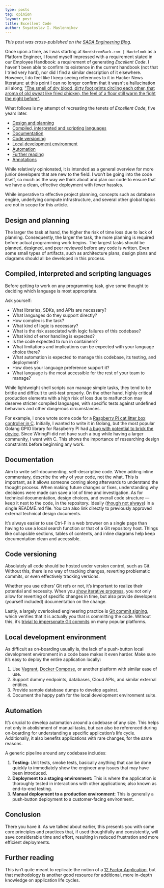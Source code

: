 ```yaml
---
type: posts
tag: opinion
layout: post
title: Excellent Code
author: Svyatoslav I. Maslennikov
---
```


*This post was cross-published on the [SADA Engineering Blog](https://engineering.sada.com/write-excellent-code-70b66381d625).*

Once upon a time, as I was starting at `NordstromRack.com | Hautelook` as a Platform Engineer, I found myself impressed with a requirement stated in our Employee Handbook: a requirement of generating *Excellent Code*. I haven't been able to confirm its existence in the current handbook (not that I tried very hard), nor did I find a similar description of it elsewhere. However, I do feel like I keep seeing references to it in Hacker News literature: at this point I can no longer confirm that it wasn't a hallucination all along; ["The smell of dry blood, dirty foot prints circling each other, that aroma of old sweat like fried chicken, the feel of a floor still warm the fight the night before"](https://www.imdb.com/title/tt0137523/).

What follows is my attempt of recreating the tenets of *Excellent Code*, five years later.

<!-- toc -->

- [Design and planning](#design-and-planning)
- [Compiled, interpreted and scripting languages](#compiled-interpreted-and-scripting-languages)
- [Documentation](#documentation)
- [Code versioning](#code-versioning)
- [Local development environment](#local-development-environment)
- [Automation](#automation)
- [Further reading](#further-reading)
- [Annotations](#annotations)

<!-- tocstop -->

While relatively opinionated, it is intended as a general overview for more junior developers that are new to the field. I won’t be going into the code itself, so much as the way we think about and plan our code to ensure that we have a clean, effective deployment with fewer hassles.

While imperative to effective project planning, concepts such as database engine, underlying compute infrastructure, and several other global topics are not in scope for this article.

## Design and planning

The larger the task at hand, the higher the risk of time loss due to lack of planning. Consequently, the larger the task, the more planning is required before actual programming work begins. The largest tasks should be planned, designed, and peer reviewed before any code is written. Even some small types of artifacts, such as architecture plans, design plans and diagrams should all be developed in this process.

## Compiled, interpreted and scripting languages

Before getting to work on any programming task, give some thought to deciding which language is most appropriate.

Ask yourself:

* What libraries, SDKs, and APIs are necessary?
* What languages do they support directly?
* How complex is the task?
* What kind of logic is necessary?
* What is the risk associated with logic failures of this codebase?
* What kind of error handling is expected?
* Is the code expected to run in containers?
* What limitations and implications can be expected with your language choice there?
* What automation is expected to manage this codebase, its testing, and deployment?
* How does your language preference support it?
* What language is the most accessible for the rest of your team to manage?

While lightweight shell scripts can manage simple tasks, they tend to be brittle and difficult to unit-test properly. On the other hand, highly critical production elements with a high risk of loss due to malfunction may deserve stricter compiled languages, with specific tests against undefined behaviors and other dangerous circumstances.

For example, I once wrote some code for a [Raspberry Pi cat litter box controller in C](https://litter-controller.slava.lol/). Initially, I wanted to write it in Golang, but the most popular Golang GPIO library for Raspberry PI had [a bug with potential to brick the device](https://github.com/stianeikeland/go-rpio/issues/39). Since WiringPi did not have such a bug while having a larger community, I went with C. This shows the importance of researching design constraints before beginning any work.

## Documentation

Aim to write self-documenting, self-descriptive code. When adding inline commentary, describe the why of your code, not the what. This is important, as it allows someone coming along afterwards to understand the thought process. When making future changes or fixes, understanding why decisions were made can save a lot of time and investigation. As for technical documentation, design choices, and overall code structure — keep it next to the code, in the repository. Ideally ([though not always](https://matklad.github.io//2021/02/06/ARCHITECTURE.md.html)) in a single README.md file. You can also link directly to previously approved external technical design documents.

It’s always easier to use Ctrl-F in a web browser on a single page than having to use a local search function or that of a Git repository host. Things like collapsible sections, tables of contents, and inline diagrams help keep documentation clean and accessible.

## Code versioning

Absolutely all code should be hosted under version control, such as Git. Without this, there is no way of tracking changes, reverting problematic commits, or even effectively tracking versions.

Whether you use others’ Git refs or not, it’s important to realize their potential and necessity. When you [show iterative progress](https://chris.beams.io/posts/git-commit/), you not only allow for reverting of specific changes in time, but also provide developers (yourself included) documentation on the change.

Lastly, a largely overlooked engineering practice is [Git commit signing](https://docs.github.com/en/authentication/managing-commit-signature-verification/signing-commits), which verifies that it is actually you that is committing the code. Without this, it’s [trivial to impersonate Git commits](https://github.com/slavaaaaaaaaaa/impersonate-git-commits) on many popular platforms.

## Local development environment

As difficult as on-boarding usually is, the lack of a push-button local development environment in a code base makes it even harder. Make sure it’s easy to deploy the entire application locally:

1. Use [Vagrant](https://www.vagrantup.com/), [Docker Compose](https://docs.docker.com/compose/), or another platform with similar ease of use.
1. Support dummy endpoints, databases, Cloud APIs, and similar external entities.
1. Provide sample database dumps to develop against.
1. Document the happy path for the local development environment suite.

## Automation

It’s crucial to develop automation around a codebase of any size. This helps not only in abolishment of manual tasks, but can also be referenced during on-boarding for understanding a specific application’s life cycle. Additionally, it also benefits applications with rare changes, for the same reasons.

A generic pipeline around any codebase includes:

1. **Testing:** Unit tests, smoke tests, basically anything that can be done quickly to immediately show the engineer any issues that may have been introduced.
1. **Deployment to a staging environment:** This is where the application is thoroughly tested in interactions with other applications; also known as end-to-end testing.
1. **Manual deployment to a production environment:** This is generally a push-button deployment to a customer-facing environment.

## Conclusion

There you have it. As we talked about earlier, this presents you with some core principles and practices that, if used thoughtfully and consistently, will save considerable time and effort, resulting in reduced frustration and more efficient deployments.

## Further reading

This isn’t quite meant to replicate the notion of a [12 Factor Application](https://12factor.net/), but that methodology is another good resource for additional, more in-depth knowledge on application life cycles.
